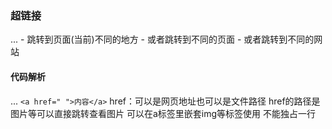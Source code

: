 ### 超链接
  ...
    - 跳转到页面(当前)不同的地方
    - 或者跳转到不同的页面
    - 或者跳转到不同的网站

#### 代码解析
  ...
    `<a href=" ">内容</a>` 
    href：可以是网页地址也可以是文件路径
    href的路径是图片等可以直接跳转查看图片
    可以在a标签里嵌套img等标签使用
    不能独占一行